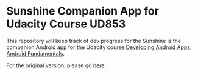 Sunshine Companion App for Udacity Course UD853 
========

This repository will keep track of dev progress for the Sunshine is the companion Android app for the Udacity course [Developing Android Apps: Android Fundamentals](https://www.udacity.com/course/ud853).

For the original version, please go [here](https://github.com/udacity/Sunshine).
